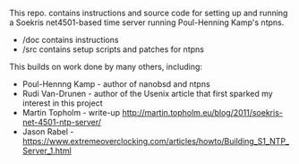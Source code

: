 This repo. contains instructions and source code for setting up and running a Soekris net4501-based time server running Poul-Henning Kamp's ntpns.

* /doc contains instructions
* /src contains setup scripts and patches for ntpns

This builds on work done by many others, including:

* Poul-Hennng Kamp - author of nanobsd and ntpns
* Rudi Van-Drunen - author of the Usenix article that first sparked my interest in this project
* Martin Topholm - write-up http://martin.topholm.eu/blog/2011/soekris-net-4501-ntp-server/
* Jason Rabel - https://www.extremeoverclocking.com/articles/howto/Building_S1_NTP_Server_1.html
